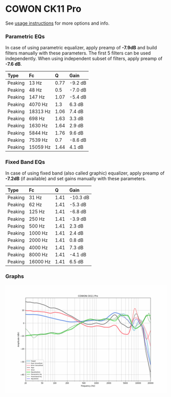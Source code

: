 # COWON CK11 Pro
See [usage instructions](https://github.com/jaakkopasanen/AutoEq#usage) for more options and info.

### Parametric EQs
In case of using parametric equalizer, apply preamp of **-7.9dB** and build filters manually
with these parameters. The first 5 filters can be used independently.
When using independent subset of filters, apply preamp of **-7.6 dB**.

| Type    | Fc       |    Q | Gain    |
|:--------|:---------|:-----|:--------|
| Peaking | 13 Hz    | 0.77 | -9.2 dB |
| Peaking | 48 Hz    | 0.5  | -7.0 dB |
| Peaking | 147 Hz   | 1.07 | -5.4 dB |
| Peaking | 4070 Hz  | 1.3  | 6.3 dB  |
| Peaking | 18313 Hz | 1.06 | 7.4 dB  |
| Peaking | 698 Hz   | 1.63 | 3.3 dB  |
| Peaking | 1630 Hz  | 1.64 | 2.9 dB  |
| Peaking | 5844 Hz  | 1.76 | 9.6 dB  |
| Peaking | 7539 Hz  | 0.7  | -8.6 dB |
| Peaking | 15059 Hz | 1.44 | 4.1 dB  |

### Fixed Band EQs
In case of using fixed band (also called graphic) equalizer, apply preamp of **-7.2dB**
(if available) and set gains manually with these parameters.

| Type    | Fc       |    Q | Gain     |
|:--------|:---------|:-----|:---------|
| Peaking | 31 Hz    | 1.41 | -10.3 dB |
| Peaking | 62 Hz    | 1.41 | -5.3 dB  |
| Peaking | 125 Hz   | 1.41 | -6.8 dB  |
| Peaking | 250 Hz   | 1.41 | -3.9 dB  |
| Peaking | 500 Hz   | 1.41 | 2.3 dB   |
| Peaking | 1000 Hz  | 1.41 | 2.4 dB   |
| Peaking | 2000 Hz  | 1.41 | 0.8 dB   |
| Peaking | 4000 Hz  | 1.41 | 7.3 dB   |
| Peaking | 8000 Hz  | 1.41 | -4.1 dB  |
| Peaking | 16000 Hz | 1.41 | 6.5 dB   |

### Graphs
![](./COWON%20CK11%20Pro.png)